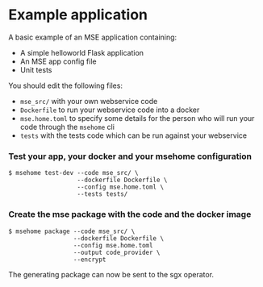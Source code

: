 # Example application

A basic example of an MSE application containing:
- A simple helloworld Flask application
- An MSE app config file
- Unit tests

You should edit the following files:
- `mse_src/` with your own webservice code
- `Dockerfile` to run your webservice code into a docker
- `mse.home.toml` to specify some details for the person who will run your code through the `msehome` cli 
- `tests` with the tests code which can be run against your webservice

### Test your app, your docker and your msehome configuration

```console
$ msehome test-dev --code mse_src/ \
                   --dockerfile Dockerfile \
                   --config mse.home.toml \
                   --tests tests/
```

### Create the mse package with the code and the docker image

```console
$ msehome package --code mse_src/ \
                  --dockerfile Dockerfile \
                  --config mse.home.toml
                  --output code_provider \
                  --encrypt
```
The generating package can now be sent to the sgx operator.


